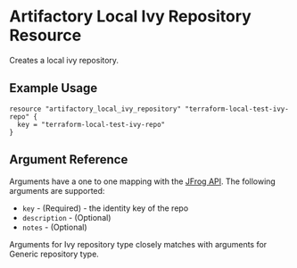 # Artifactory Local Ivy Repository Resource

Creates a local ivy repository.

## Example Usage

```hcl
resource "artifactory_local_ivy_repository" "terraform-local-test-ivy-repo" {
  key = "terraform-local-test-ivy-repo"
}
```

## Argument Reference

Arguments have a one to one mapping with the [JFrog API](https://www.jfrog.com/confluence/display/RTF/Repository+Configuration+JSON). The following arguments are supported:

* `key` - (Required) - the identity key of the repo
* `description` - (Optional)
* `notes` - (Optional)

Arguments for Ivy repository type closely matches with arguments for Generic repository type.
